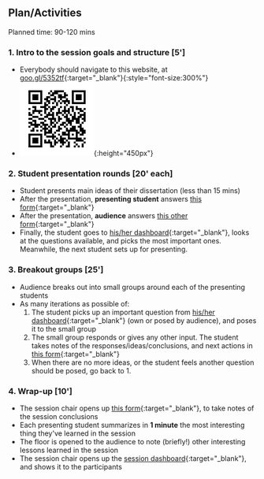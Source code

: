 ## Plan/Activities

Planned time: 90-120 mins


### 1. Intro to the session goals and structure **[5']**
* Everybody should navigate to this website, at [goo.gl/5352tf](https://goo.gl/5352tf){:target="_blank"}{:style="font-size:300%"}
* ![... or scan this!](assets/qr.png){:height="450px"}

### 2. Student presentation rounds **[20' each]**
* Student presents main ideas of their dissertation (less than 15 mins)
* After the presentation, **presenting student** answers [this form](https://docs.google.com/forms/d/e/1FAIpQLScF7L6UAloAZq8RuowmxDc8ZKPw8MdKAnTUrXhYNJnwQ8MhLA/viewform){:target="_blank"}
* After the presentation, **audience** answers [this other form](https://docs.google.com/forms/d/e/1FAIpQLSdB-CaII5luEVMCWvp9A572xy4-603r5EMyW3l8_zPE7wtMBw/viewform){:target="_blank"}
* Finally, the student goes to [his/her dashboard](https://luispprieto.shinyapps.io/dashboard3/#section-student){:target="_blank"}, looks at the questions available, and picks the most important ones. Meanwhile, the next student sets up for presenting.

### 3. Breakout groups **[25']**
* Audience breaks out into small groups around each of the presenting students
* As many iterations as possible of:
    1. The student picks up an important question from [his/her dashboard](https://luispprieto.shinyapps.io/dashboard3/#section-student){:target="_blank"} (own or posed by audience), and poses it to the small group
    2. The small group responds or gives any other input. The student takes notes of the responses/ideas/conclusions, and next actions in [this form](https://docs.google.com/forms/d/e/1FAIpQLSfOiyrAIcaqDm1N94DPmqZLvMIfTSshyje0i05TFO1aAdX1Yw/viewform){:target="_blank"}
    3. When there are no more ideas, or the student feels another question should be posed, go back to 1.

### 4. Wrap-up **[10']**
* The session chair opens up [this form](https://docs.google.com/forms/d/e/1FAIpQLScn6q28mRCEvfI22xU_dxudZwwsjmsNb03IC1sXNE-RZxj8Sg/viewform){:target="_blank"}, to take notes of the session conclusions
* Each presenting student summarizes in **1 minute** the most interesting thing they've learned in the session
* The floor is opened to the audience to note (briefly!) other interesting lessons learned in the session
* The session chair opens up the [session dashboard](https://luispprieto.shinyapps.io/dashboard3/#section-session){:target="_blank"}, and shows it to the participants
